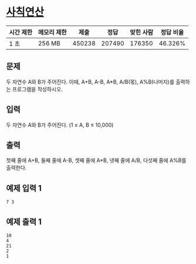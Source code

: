 # [사칙연산](https://www.acmicpc.net/problem/10869)

| 시간 제한 | 메모리 제한 | 제출 | 정답 | 맞힌 사람 | 정답 비율 |
| --- | --- | --- | --- | --- | --- |
| 1 초 | 256 MB | 450238 | 207490 | 176350 | 46.326% |

## 문제

두 자연수 A와 B가 주어진다. 이때, A+B, A-B, A*B, A/B(몫), A%B(나머지)를 출력하는 프로그램을 작성하시오.

## 입력

두 자연수 A와 B가 주어진다. (1 ≤ A, B ≤ 10,000)

## 출력

첫째 줄에 A+B, 둘째 줄에 A-B, 셋째 줄에 A*B, 넷째 줄에 A/B, 다섯째 줄에 A%B를 출력한다.

## 예제 입력 1

```
7 3

```

## 예제 출력 1

```
10
4
21
2
1
```
